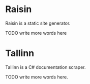 # Raisin

Raisin is a static site generator.

TODO write more words here

# Tallinn

Tallinn is a C# documentation scraper.

TODO write more words here.
